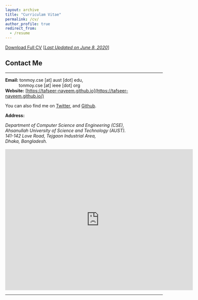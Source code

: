 ```yaml
---
layout: archive
title: "Curriculam Vitae"
permalink: /cv/
author_profile: true
redirect_from:
  - /resume
---
```


[Download Full CV](https://tonmoy-hossain.github.io/files/CV_June8.pdf) [<ins>*Last Updated on June 8, 2020*</ins>]

## Contact Me
-------------

**Email:** tonmoy.cse [at] aust [dot] edu, <br /> 
&nbsp; &nbsp; &nbsp; &nbsp; &nbsp;&nbsp; tonmoy.cse [at] ieee [dot] org <br />
**Website:** [https://tafseer-nayeem.github.io](https://tafseer-nayeem.github.io/) <br />

You can also find me on [Twitter](https://twitter.com/mtnayeem), and [Github](https://github.com/tafseer-nayeem).


**Address:**
<address>
Department of Computer Science and Engineering (CSE), <br /> 
Ahsanullah University of Science and Technology (AUST). <br /> 
141-142 Love Road, Tejgaon Industrial Area, <br />
Dhaka, Bangladesh. <br /> 
</address> 
<br /> 
<iframe src="https://www.google.com/maps/embed?pb=!1m18!1m12!1m3!1d3651.5375119530972!2d90.40462791445606!3d23.76386639417981!2m3!1f0!2f0!3f0!3m2!1i1024!2i768!4f13.1!3m3!1m2!1s0x3755c77decb5f845%3A0xc2eadd2f3b867792!2sAhsanullah%20University%20of%20Science%20and%20Technology!5e0!3m2!1sen!2sus!4v1584909327199!5m2!1sen!2sus" width="600" height="450" frameborder="0" style="border:0;" allowfullscreen="" aria-hidden="false" tabindex="0"></iframe>

__________________________________________________________